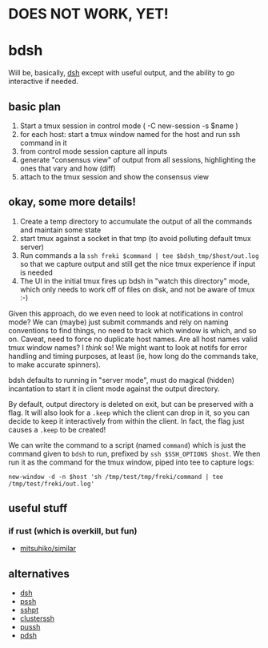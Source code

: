 # DOES NOT WORK, YET!

# bdsh

Will be, basically, [dsh](https://www.netfort.gr.jp/~dancer/software/dsh.html.en) except with useful output, and the ability to go interactive if needed.

## basic plan

1. Start a tmux session in control mode ( -C new-session -s $name )
2. for each host: start a tmux window named for the host and run ssh command in it
3. from control mode session capture all inputs
4. generate "consensus view" of output from all sessions, highlighting the ones that vary and how (diff)
5. attach to the tmux session and show the consensus view

## okay, some more details!

1. Create a temp directory to accumulate the output of all the commands and maintain some state
1. start tmux against a socket in that tmp (to avoid polluting default tmux server)
2. Run commands a la `ssh freki $command | tee $bdsh_tmp/$host/out.log` so that we capture output and still get the nice tmux experience if input is needed
3. The UI in the initial tmux fires up bdsh in "watch this directory" mode, which only needs to work off of files on disk, and not be aware of tmux :-)

Given this approach, do we even need to look at notifications in control mode? We can (maybe) just submit commands and rely on naming conventions to find things, no need to track which window is which, and so on. Caveat, need to force no duplicate host names. Are all host names valid tmux window names? I *think* so! We might want to look at notifs for error handling and timing purposes, at least (ie, how long do the commands take, to make accurate spinners).

bdsh defaults to running in "server mode", must do magical (hidden) incantation to start it in client mode against the output directory.

By default, output directory is deleted on exit, but can be preserved with a flag. It will also look for a `.keep` which the client can drop in it, so you can decide to keep it interactively from within the client. In fact, the flag just causes a `.keep` to be created!

We can write the command to a script (named `command`) which is just the command given to `bdsh` to run, prefixed by `ssh $SSH_OPTIONS $host`. We then run it as the command for the tmux window, piped into tee to capture logs:

    new-window -d -n $host 'sh /tmp/test/tmp/freki/command | tee /tmp/test/freki/out.log'

## useful stuff

### if rust (which is overkill, but fun)

* [mitsuhiko/similar](https://github.com/mitsuhiko/similar)

## alternatives

* [dsh](https://www.netfort.gr.jp/~dancer/software/dsh.html.en)
* [pssh](https://code.google.com/archive/p/parallel-ssh/)
* [sshpt](https://code.google.com/archive/p/sshpt/)
* [clusterssh](https://github.com/duncs/clusterssh)
* [pussh](https://github.com/bearstech/pussh)
* [pdsh](https://github.com/chaos/pdsh)
